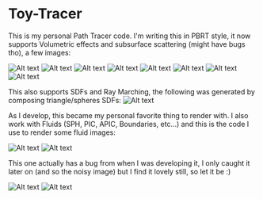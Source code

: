 # Toy-Tracer
This is my personal Path Tracer code. I'm writing this in PBRT style, it now supports Volumetric effects and subsurface scattering (might have bugs tho), a few images:

![Alt text](/images/sssDragon2.png)
![Alt text](/images/room.png)
![Alt text](/images/scene0.png)
![Alt text](/images/budda_sub.png)
![Alt text](/images/spheresSub.png)
![Alt text](/images/cornell.png)
![Alt text](/images/vol_caustic.png)
![Alt text](/images/room2.png)

This also supports SDFs and Ray Marching, the following was generated by composing triangle/spheres SDFs:
![Alt text](/images/ori.png)

As I develop, this became my personal favorite thing to render with. I also work with Fluids (SPH, PIC, APIC, Boundaries, etc...)
and this is the code I use to render some fluid images:

![Alt text](/images/quad_dam_80.png)
![Alt text](/images/fluid_scene1.png)

This one actually has a bug from when I was developing it, I only caught it later on (and so the noisy image) but I find
it lovely still, so let it be :)

![Alt text](/images/dragon2.png)
![Alt text](/images/glassmicro.png)
